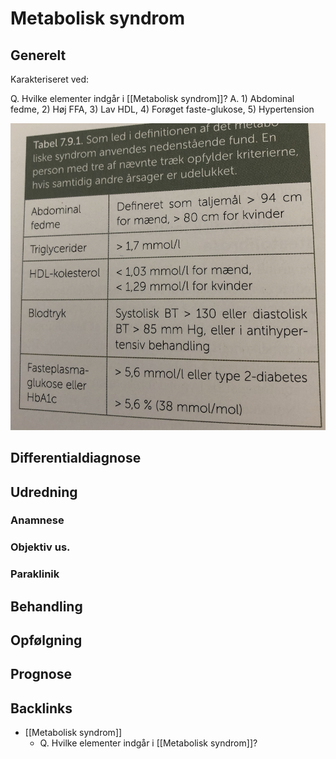 # Metabolisk syndrom
## Generelt
Karakteriseret ved:


Q. Hvilke elementer indgår i [[Metabolisk syndrom]]?
A. 1) Abdominal fedme, 2) Høj FFA, 3) Lav HDL, 4) Forøget faste-glukose, 5) Hypertension

![](BearImages/3EA29BD7-B1A1-4873-A96F-30549AD91696-7035-00001803DDE0DC69/50903585-CDD7-48FC-AD0E-B00EEACADFAA.png)

## Differentialdiagnose


## Udredning
### Anamnese

### Objektiv us.

### Paraklinik

## Behandling


## Opfølgning


## Prognose

## Backlinks
* [[Metabolisk syndrom]]
	* Q. Hvilke elementer indgår i [[Metabolisk syndrom]]?

<!-- #anki/tag/med/Endocrinology #anki/deck/Medicine -->

<!-- {BearID:37A9D47A-311F-4C25-A2EB-4DB68E06CEE2-7035-000017DD8FA42A49} -->
